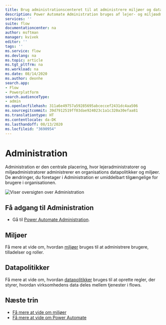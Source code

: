 ```yaml
---
title: Brug administrationscenteret til at administrere miljøer og datapolitikker. | Microsoft Docs
description: Power Automate Administration bruges af lejer- og miljøadministratorer til at administrere datapolitikker samt miljøer for Power Automate-udrulninger.
services: ''
suite: flow
documentationcenter: na
author: msftman
manager: kvivek
editor: ''
tags: ''
ms.service: flow
ms.devlang: na
ms.topic: article
ms.tgt_pltfrm: na
ms.workload: na
ms.date: 08/14/2020
ms.author: deonhe
search.app:
- Flow
- Powerplatform
search.audienceType:
- admin
ms.openlocfilehash: 311a6e49757a59285695abceccef2431dc4aa506
ms.sourcegitcommit: 39d7912519ff03dae924023c1a1c320a30efaa81
ms.translationtype: HT
ms.contentlocale: da-DK
ms.lasthandoff: 08/13/2020
ms.locfileid: "3690954"
---
```

# <a name="the-admin-center"></a>Administration


Administration er den centrale placering, hvor lejeradministratorer og miljøadministratorer administrerer en organisations datapolitikker og miljøer. De ændringer, du foretager i Administration er umiddelbart tilgængelige for brugere i organisationen.

![Viser oversigten over Administration](./media/admin-center-introduction/overview.png)

## <a name="access-the-admin-center"></a>Få adgang til Administration

* Gå til [Power Automate Administration](https://admin.powerplatform.microsoft.com/).

## <a name="environments"></a>Miljøer

Få mere at vide om, hvordan [miljøer](environments-overview-admin.md) bruges til at administrere brugere, tilladelser og roller.

## <a name="data-policies"></a>Datapolitikker

Få mere at vide om, hvordan [datapolitikker](https://docs.microsoft.com/power-platform/admin/prevent-data-loss) bruges til at oprette regler, der styrer, hvordan virksomhedens data deles mellem tjenester i flows.

## <a name="next-steps"></a>Næste trin

* [Få mere at vide om miljøer](environments-overview-admin.md)
* [Få mere at vide om Power Automate](getting-started.md)
